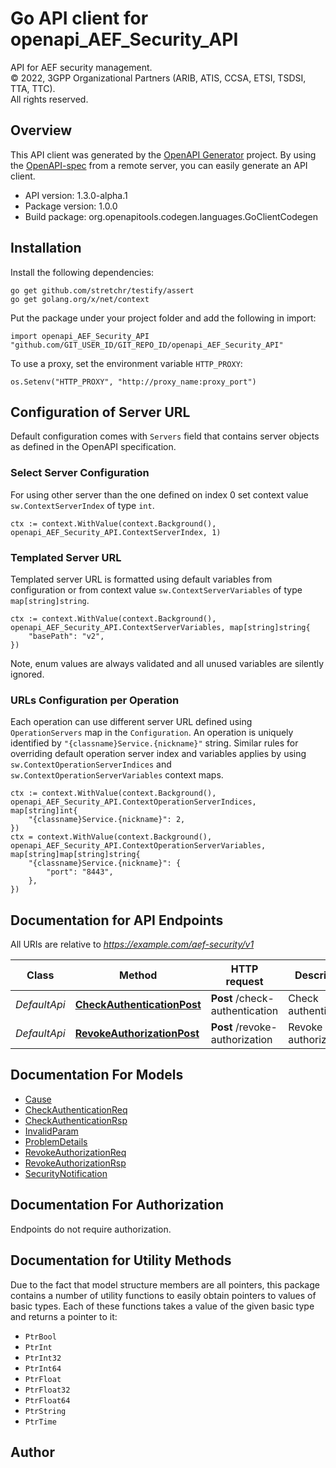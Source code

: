 # Go API client for openapi_AEF_Security_API

API for AEF security management.  
© 2022, 3GPP Organizational Partners (ARIB, ATIS, CCSA, ETSI, TSDSI, TTA, TTC).  
All rights reserved.


## Overview
This API client was generated by the [OpenAPI Generator](https://openapi-generator.tech) project.  By using the [OpenAPI-spec](https://www.openapis.org/) from a remote server, you can easily generate an API client.

- API version: 1.3.0-alpha.1
- Package version: 1.0.0
- Build package: org.openapitools.codegen.languages.GoClientCodegen

## Installation

Install the following dependencies:

```shell
go get github.com/stretchr/testify/assert
go get golang.org/x/net/context
```

Put the package under your project folder and add the following in import:

```golang
import openapi_AEF_Security_API "github.com/GIT_USER_ID/GIT_REPO_ID/openapi_AEF_Security_API"
```

To use a proxy, set the environment variable `HTTP_PROXY`:

```golang
os.Setenv("HTTP_PROXY", "http://proxy_name:proxy_port")
```

## Configuration of Server URL

Default configuration comes with `Servers` field that contains server objects as defined in the OpenAPI specification.

### Select Server Configuration

For using other server than the one defined on index 0 set context value `sw.ContextServerIndex` of type `int`.

```golang
ctx := context.WithValue(context.Background(), openapi_AEF_Security_API.ContextServerIndex, 1)
```

### Templated Server URL

Templated server URL is formatted using default variables from configuration or from context value `sw.ContextServerVariables` of type `map[string]string`.

```golang
ctx := context.WithValue(context.Background(), openapi_AEF_Security_API.ContextServerVariables, map[string]string{
	"basePath": "v2",
})
```

Note, enum values are always validated and all unused variables are silently ignored.

### URLs Configuration per Operation

Each operation can use different server URL defined using `OperationServers` map in the `Configuration`.
An operation is uniquely identified by `"{classname}Service.{nickname}"` string.
Similar rules for overriding default operation server index and variables applies by using `sw.ContextOperationServerIndices` and `sw.ContextOperationServerVariables` context maps.

```golang
ctx := context.WithValue(context.Background(), openapi_AEF_Security_API.ContextOperationServerIndices, map[string]int{
	"{classname}Service.{nickname}": 2,
})
ctx = context.WithValue(context.Background(), openapi_AEF_Security_API.ContextOperationServerVariables, map[string]map[string]string{
	"{classname}Service.{nickname}": {
		"port": "8443",
	},
})
```

## Documentation for API Endpoints

All URIs are relative to *https://example.com/aef-security/v1*

Class | Method | HTTP request | Description
------------ | ------------- | ------------- | -------------
*DefaultApi* | [**CheckAuthenticationPost**](docs/DefaultApi.md#checkauthenticationpost) | **Post** /check-authentication | Check authentication.
*DefaultApi* | [**RevokeAuthorizationPost**](docs/DefaultApi.md#revokeauthorizationpost) | **Post** /revoke-authorization | Revoke authorization.


## Documentation For Models

 - [Cause](docs/Cause.md)
 - [CheckAuthenticationReq](docs/CheckAuthenticationReq.md)
 - [CheckAuthenticationRsp](docs/CheckAuthenticationRsp.md)
 - [InvalidParam](docs/InvalidParam.md)
 - [ProblemDetails](docs/ProblemDetails.md)
 - [RevokeAuthorizationReq](docs/RevokeAuthorizationReq.md)
 - [RevokeAuthorizationRsp](docs/RevokeAuthorizationRsp.md)
 - [SecurityNotification](docs/SecurityNotification.md)


## Documentation For Authorization

 Endpoints do not require authorization.


## Documentation for Utility Methods

Due to the fact that model structure members are all pointers, this package contains
a number of utility functions to easily obtain pointers to values of basic types.
Each of these functions takes a value of the given basic type and returns a pointer to it:

* `PtrBool`
* `PtrInt`
* `PtrInt32`
* `PtrInt64`
* `PtrFloat`
* `PtrFloat32`
* `PtrFloat64`
* `PtrString`
* `PtrTime`

## Author



